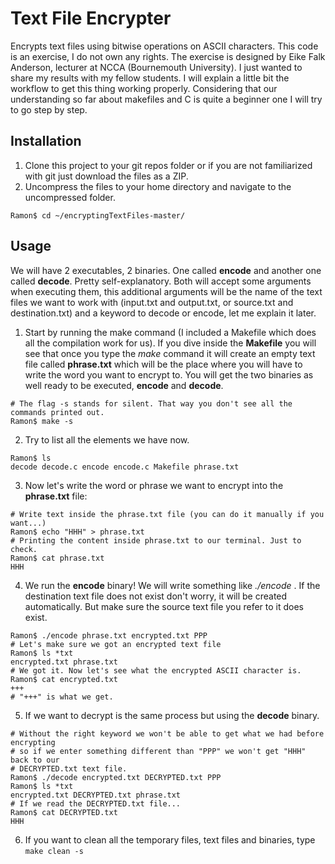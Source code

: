 Text File Encrypter
===================

Encrypts text files using bitwise operations on ASCII characters. This code is an exercise, I do not own any rights. The exercise is designed by Eike Falk Anderson, lecturer at NCCA (Bournemouth University). I just wanted to share my results with my fellow students.
I will explain a little bit the workflow to get this thing working properly. Considering that our understanding so far about makefiles and C is quite a beginner one I will try to go step by step.
## Installation
1. Clone this project to your git repos folder or if you are not familiarized with git just download the files as a ZIP.
2. Uncompress the files to your home directory and navigate to the uncompressed folder.
```
Ramon$ cd ~/encryptingTextFiles-master/
```
## Usage
We will have 2 executables, 2 binaries. One called **encode** and another one called **decode**. Pretty self-explanatory. Both will accept some arguments when executing them, this additional arguments will be the name of the text files we want to work with (input.txt and output.txt, or source.txt and destination.txt) and a keyword to decode or encode, let me explain it later.
1. Start by running the make command (I included a Makefile which does all the compilation work for
   us). If you dive inside the **Makefile** you will see that once you type the *make* command it will
create an empty text file called **phrase.txt** which will be the place where you will have to write
the word you want to encrypt to. You will get the two binaries as well ready to be executed,
**encode** and **decode**.
```
# The flag -s stands for silent. That way you don't see all the commands printed out.
Ramon$ make -s
```
2. Try to list all the elements we have now.
```
Ramon$ ls
decode decode.c encode encode.c Makefile phrase.txt
```
3. Now let's write the word or phrase we want to encrypt into the **phrase.txt** file:
```
# Write text inside the phrase.txt file (you can do it manually if you want...)
Ramon$ echo "HHH" > phrase.txt
# Printing the content inside phrase.txt to our terminal. Just to check.
Ramon$ cat phrase.txt
HHH
```
4. We run the **encode** binary! We will write something like *./encode <source text file>
   <destination text file> <keyword>*. If the destination text file does not exist don't worry, it
will be created automatically. But make sure the source text file you refer to it does exist.
```
Ramon$ ./encode phrase.txt encrypted.txt PPP
# Let's make sure we got an encrypted text file
Ramon$ ls *txt
encrypted.txt phrase.txt
# We got it. Now let's see what the encrypted ASCII character is.
Ramon$ cat encrypted.txt
+++
# "+++" is what we get.
```
5. If we want to decrypt is the same process but using the **decode** binary.
```
# Without the right keyword we won't be able to get what we had before encrypting
# so if we enter something different than "PPP" we won't get "HHH" back to our
# DECRYPTED.txt text file.
Ramon$ ./decode encrypted.txt DECRYPTED.txt PPP
Ramon$ ls *txt
encrypted.txt DECRYPTED.txt phrase.txt
# If we read the DECRYPTED.txt file...
Ramon$ cat DECRYPTED.txt
HHH
```
6. If you want to clean all the temporary files, text files and binaries, type `make clean -s`
